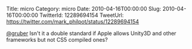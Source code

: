 Title: micro
Category: micro
Date: 2010-04-16T00:00:00
Slug: 2010-04-16T00:00:00
TwitterId: 12289694154
TweetUrl: https://twitter.com/mark_philpot/status/12289694154

[@gruber](https://twitter.com/gruber) Isn't it a double standard if Apple allows Unity3D and other frameworks but not CS5 compiled ones?